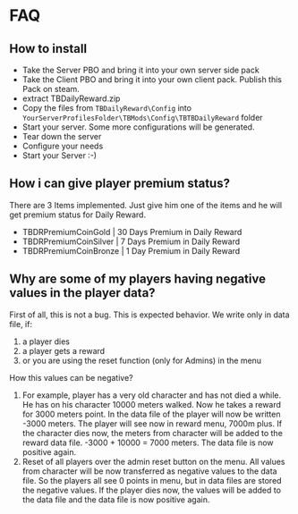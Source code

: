 
# FAQ

## How to install

- Take the Server PBO and bring it into your own server side pack
- Take the Client PBO and bring it into your own client pack. Publish this Pack on steam.
- extract TBDailyReward.zip
- Copy the files from `TBDailyReward\Config` into `YourServerProfilesFolder\TBMods\Config\TBTBDailyReward` folder
- Start your server. Some more configurations will be generated.
- Tear down the server
- Configure your needs
- Start your Server :-)


## How i can give player premium status?

There are 3 Items implemented. Just give him one of the items and he will get premium status for Daily Reward.

- TBDRPremiumCoinGold | 30 Days Premium in Daily Reward
- TBDRPremiumCoinSilver | 7 Days Premium in Daily Reward
- TBDRPremiumCoinBronze | 1 Day Premium in Daily Reward

## Why are some of my players having negative values in the player data?

First of all, this is not a bug. This is expected behavior. We write only in data file, if:

1. a player dies
2. a player gets a reward
3. or you are using the reset function (only for Admins) in the menu

How this values can be negative?

1. For example, player has a very old character and has not died a while. He has on his character 10000 meters walked. Now he takes a reward for 3000 meters point. In the data file of the player will now be written -3000 meters.
   The player will see now in reward menu, 7000m plus. If the character dies now, the meters from character will be added to the reward data file. -3000 + 10000 = 7000 meters. The data file is now positive again.
2. Reset of all players over the admin reset button on the menu. All values from character will be now transferred as negative values to the data file. So the players all see 0 points in menu, but in data files are stored the negative values. If the player dies now, the values will be added to the data file and the data file is now positive again.

